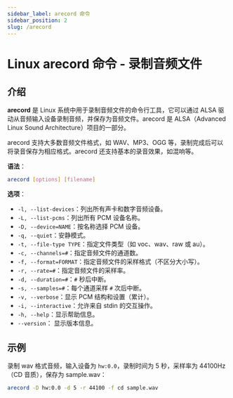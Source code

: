 ```yaml
---
sidebar_label: arecord 命令
sidebar_position: 2
slug: /arecord
---
```


# Linux arecord 命令 - 录制音频文件



## 介绍

**arecord** 是 Linux 系统中用于录制音频文件的命令行工具，它可以通过 ALSA 驱动从音频输入设备录制音频，并保存为音频文件。arecord 是 ALSA（Advanced Linux Sound Architecture）项目的一部分。

arecord 支持大多数音频文件格式，如 WAV、MP3、OGG 等，录制完成后可以将录音保存为相应格式。arecord 还支持基本的录音效果，如混响等。

**语法**：

```bash
arecord [options] [filename]
```

**选项**：

- `-l, --list-devices`：列出所有声卡和数字音频设备。
- `-L, --list-pcms`：列出所有 PCM 设备名称。
- `-D, --device=NAME`：按名称选择 PCM 设备。
- `-q, --quiet`：安静模式。
- `-t, --file-type TYPE`：指定文件类型（如 voc、wav、raw 或 au）。
- `-c, --channels=#`：指定音频文件的通道数。
- `-f, --format=FORMAT`：指定音频文件的采样格式（不区分大小写）。
- `-r, --rate=#`：指定音频文件的采样率。
- `-d, --duration=#`：`#` 秒后中断。
- `-s, --samples=#`：每个通道采样 `#` 次后中断。
- `-v, --verbose`：显示 PCM 结构和设置（累计）。
- `-i, --interactive`：允许来自 stdin 的交互操作。
- `-h, --help`：显示帮助信息。
- `--version`： 显示版本信息。



## 示例

录制 wav 格式音频，输入设备为 `hw:0.0`，录制时间为 5 秒，采样率为 44100Hz（CD 音质），保存为 sample.wav：

```bash
arecord -D hw:0.0 -d 5 -r 44100 -f cd sample.wav
```

